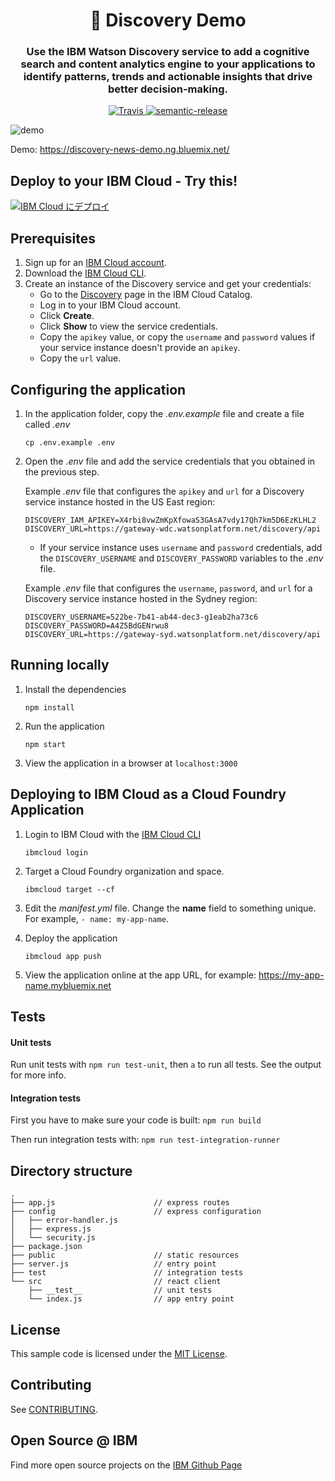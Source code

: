 <h1 align="center" style="border-bottom: none;">🔎 Discovery Demo </h1>
<h3 align="center">Use the IBM Watson Discovery service to add a cognitive search and content analytics engine to your applications to identify patterns, trends and actionable insights that drive better decision-making.</h3>
<p align="center">
  <a href="http://travis-ci.org/watson-developer-cloud/discovery-nodejs">
    <img alt="Travis" src="https://travis-ci.org/watson-developer-cloud/discovery-nodejs.svg?branch=master">
  </a>
  <a href="#badge">
    <img alt="semantic-release" src="https://img.shields.io/badge/%20%20%F0%9F%93%A6%F0%9F%9A%80-semantic--release-e10079.svg">
  </a>
</p>
</p>

![demo](readme-images/new-demo.gif)

Demo: https://discovery-news-demo.ng.bluemix.net/


## Deploy to your IBM Cloud - Try this!

[![IBM Cloud にデプロイ](https://bluemix.net/deploy/button.png)](https://bluemix.net/deploy?repository=https://github.com/watson-developer-cloud/discovery-nodejs.git&branch=master)


## Prerequisites

1. Sign up for an [IBM Cloud account](https://console.bluemix.net/registration/).
1. Download the [IBM Cloud CLI](https://console.bluemix.net/docs/cli/index.html#overview).
1. Create an instance of the Discovery service and get your credentials:
    - Go to the [Discovery](https://console.bluemix.net/catalog/services/discovery) page in the IBM Cloud Catalog.
    - Log in to your IBM Cloud account.
    - Click **Create**.
    - Click **Show** to view the service credentials.
    - Copy the `apikey` value, or copy the `username` and `password` values if your service instance doesn't provide an `apikey`.
    - Copy the `url` value.

## Configuring the application

1. In the application folder, copy the *.env.example* file and create a file called *.env*

    ```
    cp .env.example .env
    ```

2. Open the *.env* file and add the service credentials that you obtained in the previous step.

    Example *.env* file that configures the `apikey` and `url` for a Discovery service instance hosted in the US East region:

    ```
    DISCOVERY_IAM_APIKEY=X4rbi8vwZmKpXfowaS3GAsA7vdy17Qh7km5D6EzKLHL2
    DISCOVERY_URL=https://gateway-wdc.watsonplatform.net/discovery/api
    ```

    - If your service instance uses `username` and `password` credentials, add the `DISCOVERY_USERNAME` and `DISCOVERY_PASSWORD` variables to the *.env* file.

    Example *.env* file that configures the `username`, `password`, and `url` for a Discovery service instance hosted in the Sydney region:

    ```
    DISCOVERY_USERNAME=522be-7b41-ab44-dec3-g1eab2ha73c6
    DISCOVERY_PASSWORD=A4Z5BdGENrwu8
    DISCOVERY_URL=https://gateway-syd.watsonplatform.net/discovery/api
    ```

<!-- **ADD ANY APP-SPECIFIC CONFIGURATION INSTRUCTIONS HERE** -->

## Running locally

1. Install the dependencies

    ```
    npm install
    ```

1. Run the application

    ```
    npm start
    ```

1. View the application in a browser at `localhost:3000`

## Deploying to IBM Cloud as a Cloud Foundry Application

1. Login to IBM Cloud with the [IBM Cloud CLI](https://console.bluemix.net/docs/cli/index.html#overview)

    ```
    ibmcloud login
    ```

1. Target a Cloud Foundry organization and space.

    ```
    ibmcloud target --cf
    ```

1. Edit the *manifest.yml* file. Change the **name** field to something unique. For example, `- name: my-app-name`.
1. Deploy the application

    ```
    ibmcloud app push
    ```

1. View the application online at the app URL, for example: https://my-app-name.mybluemix.net


## Tests

#### Unit tests
Run unit tests with `npm run test-unit`, then `a` to run all tests. See the output for more info.

#### Integration tests
First you have to make sure your code is built: `npm run build`

Then run integration tests with: `npm run test-integration-runner`

## Directory structure

```none
.
├── app.js                      // express routes
├── config                      // express configuration
│   ├── error-handler.js
│   ├── express.js
│   └── security.js
├── package.json
├── public                      // static resources
├── server.js                   // entry point
├── test                        // integration tests
└── src                         // react client
    ├── __test__                // unit tests
    └── index.js                // app entry point
```

## License

  This sample code is licensed under the [MIT License](https://opensource.org/licenses/MIT).

## Contributing

  See [CONTRIBUTING](.github/CONTRIBUTING.md).

## Open Source @ IBM
  Find more open source projects on the [IBM Github Page](http://ibm.github.io/)

[getting_started]: https://www.ibm.com/watson/developercloud/doc/common/index.html
[docs]: http://www.ibm.com/watson/developercloud/doc/discovery/index.html
[sign_up]: https://console.ng.bluemix.net/registration/
